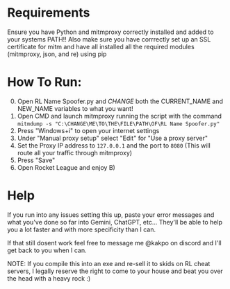# Requirements
Ensure you have Python and mitmproxy correctly installed and added to your systems PATH!!
Also make sure you have corrrectly set up an SSL certificate for mitm and have all installed all the required modules (mitmproxy, json, and re) using pip

# How To Run:
0) Open RL Name Spoofer.py and *CHANGE* both the CURRENT_NAME and NEW_NAME variables to what you want!
1) Open CMD and launch mitmproxy running the script with the command `mitmdump -s "C:\CHANGE\ME\TO\THE\FILE\PATH\OF\RL Name Spoofer.py"`
2) Press "Windows+i" to open your internet settings
3) Under "Manual proxy setup" select "Edit" for "Use a proxy server"
4) Set the Proxy IP address to `127.0.0.1` and the port to `8080` (This will route all your traffic through mitmproxy)
5) Press "Save"
6) Open Rocket League and enjoy B)


# Help
If you run into any issues setting this up, paste your error messages and what you've done so far into Gemini, ChatGPT, etc... They'll be able to help you a lot faster and with more specificity than I can. 

If that still dosent work feel free to message me @kakpo on discord and I'll get back to you when I can.

NOTE: If you compile this into an exe and re-sell it to skids on RL cheat servers, I legally reserve the right to come to your house and beat you over the head with a heavy rock :)
